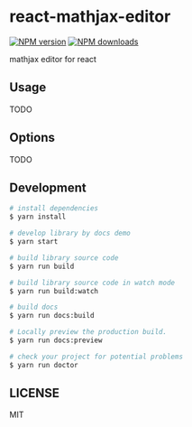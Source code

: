 # react-mathjax-editor

[![NPM version](https://img.shields.io/npm/v/react-mathjax-editor.svg?style=flat)](https://npmjs.org/package/react-mathjax-editor)
[![NPM downloads](http://img.shields.io/npm/dm/react-mathjax-editor.svg?style=flat)](https://npmjs.org/package/react-mathjax-editor)

mathjax editor for react

## Usage

TODO

## Options

TODO

## Development

```bash
# install dependencies
$ yarn install

# develop library by docs demo
$ yarn start

# build library source code
$ yarn run build

# build library source code in watch mode
$ yarn run build:watch

# build docs
$ yarn run docs:build

# Locally preview the production build.
$ yarn run docs:preview

# check your project for potential problems
$ yarn run doctor
```

## LICENSE

MIT
